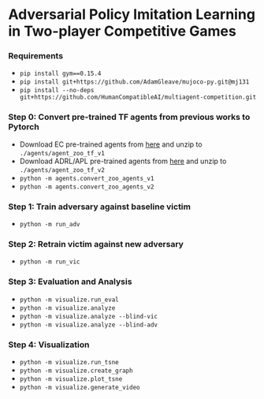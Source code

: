 # Adversarial Policy Imitation Learning in Two-player Competitive Games

### Requirements
- `pip install gym==0.15.4`
- `pip install git+https://github.com/AdamGleave/mujoco-py.git@mj131`
- `pip install --no-deps git+https://github.com/HumanCompatibleAI/multiagent-competition.git`

### Step 0: Convert pre-trained TF agents from previous works to Pytorch
- Download EC pre-trained agents from <a href="https://bit.ly/3WisyX4">here</a> and unzip to `./agents/agent_zoo_tf_v1`
- Download ADRL/APL pre-trained agents from <a href="https://bit.ly/3ffz1RR">here</a> and unzip to `./agents/agent_zoo_tf_v2`
- `python -m agents.convert_zoo_agents_v1`
- `python -m agents.convert_zoo_agents_v2`

### Step 1: Train adversary against baseline victim
- `python -m run_adv`

### Step 2: Retrain victim against new adversary
- `python -m run_vic`

### Step 3: Evaluation and Analysis
- `python -m visualize.run_eval`
- `python -m visualize.analyze`
- `python -m visualize.analyze --blind-vic`
- `python -m visualize.analyze --blind-adv`

### Step 4: Visualization
- `python -m visualize.run_tsne`
- `python -m visualize.create_graph`
- `python -m visualize.plot_tsne`
- `python -m visualize.generate_video`